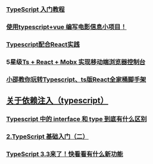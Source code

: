 ### [TypeScript 入门教程](https://github.com/xcatliu/typescript-tutorial)
### [使用typescript+vue 编写电影信息小项目！](https://juejin.im/post/5bc2fd06e51d450e7903c783)
### [Typescript配合React实践](https://juejin.im/post/5bc49b59e51d450e5162d8ae)
### 5星级[Ts + React + Mobx 实现移动端浏览器控制台](https://juejin.im/post/5bf278295188252e89668ed2)
### [小邵教你玩转Typescript、ts版React全家桶脚手架](https://juejin.im/post/5c04d3f3f265da612e28649c#heading-13)
## [关于依赖注入（typescript）](https://juejin.im/post/5c16004ae51d45485a098ef8)
### [Typescript 中的 interface 和 type 到底有什么区别](https://juejin.im/post/5c2723635188252d1d34dc7d)
### [2.TypeScript 基础入门（二）](https://juejin.im/post/5c3eca17f265da61461e6707)
### [TypeScript 3.3来了！快看看有什么新功能](https://juejin.im/post/5c48286a6fb9a049c43e0247)
